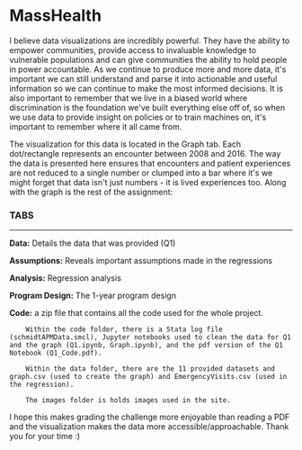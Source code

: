 # MassHealth

I believe data visualizations are incredibly powerful. They have the ability to empower communities, provide access to invaluable knowledge to vulnerable populations and can give communities the ability to hold people in power accountable. As we continue to produce more and more data, it's important we can still understand and parse it into actionable and useful information so we can continue to make the most informed decisions. It is also important to remember that we live in a biased world where discrimination is the foundation we've built everything else off of, so when we use data to provide insight on policies or to train machines on, it's important to remember where it all came from.

The visualization for this data is located in the Graph tab. Each dot/rectangle represents an encounter between 2008 and 2016. The way the data is presented here ensures that encounters and patient experiences are not reduced to a single number or clumped into a bar where it's we might forget that data isn't just numbers - it is lived experiences too. Along with the graph is the rest of the assignment:

### TABS
-------------
**Data:**  Details the data that was provided (Q1)

**Assumptions:** Reveals important assumptions made in the regressions

**Analysis:** Regression analysis

**Program Design:** The 1-year program design

**Code:** a zip file that contains all the code used for the whole project. 
        
        Within the code folder, there is a Stata log file (schmidtAPMData.smcl), Jupyter notebooks used to clean the data for Q1 and the graph (Q1.ipynb, Graph.ipynb), and the pdf version of the Q1 Notebook (Q1_Code.pdf).
        
        Within the data folder, there are the 11 provided datasets and graph.csv (used to create the graph) and EmergencyVisits.csv (used in the regression). 
        
        The images folder is holds images used in the site. 
       
       
I hope this makes grading the challenge more enjoyable than reading a PDF and the visualization makes the data more accessible/approachable.  Thank you for your time :) 
